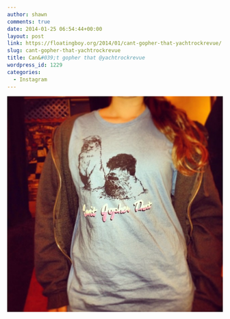 ```yaml
---
author: shawn
comments: true
date: 2014-01-25 06:54:44+00:00
layout: post
link: https://floatingboy.org/2014/01/cant-gopher-that-yachtrockrevue/
slug: cant-gopher-that-yachtrockrevue
title: Can&#039;t gopher that @yachtrockrevue
wordpress_id: 1229
categories:
  - Instagram
---
```


[![Can't gopher that @yachtrockrevue](/assets/media/2014/01/5ba47f7a856411e38229123c760e532b_8.jpg)](/assets/media/2014/01/5ba47f7a856411e38229123c760e532b_8.jpg)
